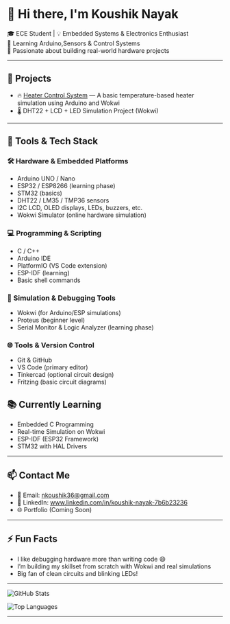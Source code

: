 # 👋 Hi there, I'm Koushik Nayak

🎓 ECE Student | 💡 Embedded Systems & Electronics Enthusiast  
🔧 Learning Arduino,Sensors & Control Systems  
🚀 Passionate about building real-world hardware projects  

---

## 🔧 Projects

- 🔥 [Heater Control System](https://github.com/Koushik8617/Heater-contorl-wokwi.git) — A basic temperature-based heater simulation using Arduino and Wokwi
- 🌡️ DHT22 + LCD + LED Simulation Project (Wokwi)

---

## 🧰 Tools & Tech Stack

### 🛠️ Hardware & Embedded Platforms
- Arduino UNO / Nano
- ESP32 / ESP8266 (learning phase)
- STM32 (basics)
- DHT22 / LM35 / TMP36 sensors
- I2C LCD, OLED displays, LEDs, buzzers, etc.
- Wokwi Simulator (online hardware simulation)

### 💻 Programming & Scripting
- C / C++
- Arduino IDE
- PlatformIO (VS Code extension)
- ESP-IDF (learning)
- Basic shell commands

### 🧪 Simulation & Debugging Tools
- Wokwi (for Arduino/ESP simulations)
- Proteus (beginner level)
- Serial Monitor & Logic Analyzer (learning phase)

### 🌐 Tools & Version Control
- Git & GitHub
- VS Code (primary editor)
- Tinkercad (optional circuit design)
- Fritzing (basic circuit diagrams)


## 📚 Currently Learning

- Embedded C Programming
- Real-time Simulation on Wokwi
- ESP-IDF (ESP32 Framework)
- STM32 with HAL Drivers

---

## 📫 Contact Me

- 📧 Email: nkoushik36@gmail.com
- 💼 LinkedIn: www.linkedin.com/in/koushik-nayak-7b6b23236
- 🌐 Portfolio (Coming Soon)

---

## ⚡ Fun Facts

- I like debugging hardware more than writing code 😄  
- I’m building my skillset from scratch with Wokwi and real simulations  
- Big fan of clean circuits and blinking LEDs!

---

![GitHub Stats](https://github-readme-stats.vercel.app/api?username=yourusername&show_icons=true&theme=tokyonight)

![Top Languages](https://github-readme-stats.vercel.app/api/top-langs/?username=yourusername&layout=compact&theme=tokyonight)

---



